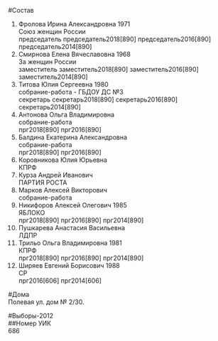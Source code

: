 #Состав  
1. Фролова Ирина Александровна 1971  
    Союз женщин России  
    председатель председатель2018[890] председатель2016[890] председатель2014[890]  
2. Смирнова Елена Вячеславовна 1968  
    За женщин России  
    заместитель заместитель2018[890] заместитель2016[890] заместитель2014[890]  
3. Титова Юлия Сергеевна 1980  
    собрание-работа - ГБДОУ ДС №3  
    секретарь секретарь2018[890] секретарь2016[890] секретарь2014[890]  
4. Антонова Ольга Владимировна  
    собрание-работа  
    прг2018[890] прг2016[890]  
5. Балдина Екатерина Александровна  
    собрание-работа  
    прг2018[890] прг2016[890]  
6. Коровникова Юлия Юрьевна  
    КПРФ  
7. Курза Андрей Иванович  
    ПАРТИЯ РОСТА  
8. Марков Алексей Викторович  
    собрание-работа  
9. Никифоров Алексей Олегович 1985  
    ЯБЛОКО  
    прг2018[890] прг2016[890] прг2014[890]  
10. Пушкарева Анастасия Васильевна  
    ЛДПР  
11. Трильо Ольга Владимировна 1981  
    КПРФ  
    прг2018[890] прг2016[890] прг2014[890]  
12. Ширяев Евгений Борисович 1988  
    СР  
    прг2016[606] прг2014[606]  
  
#Дома  
Полевая ул. дом № 2/30.  
  
#Выборы-2012  
##Номер УИК  
686  
